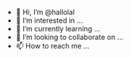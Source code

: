 - 👋 Hi, I’m @hallolal
- 👀 I’m interested in ...
- 🌱 I’m currently learning ...
- 💞️ I’m looking to collaborate on ...
- 📫 How to reach me ...

<!---
hallolal/hallolal is a ✨ special ✨ repository because its `README.md` (this file) appears on your GitHub profile.
You can click the Preview link to take a look at your changes.
--->
